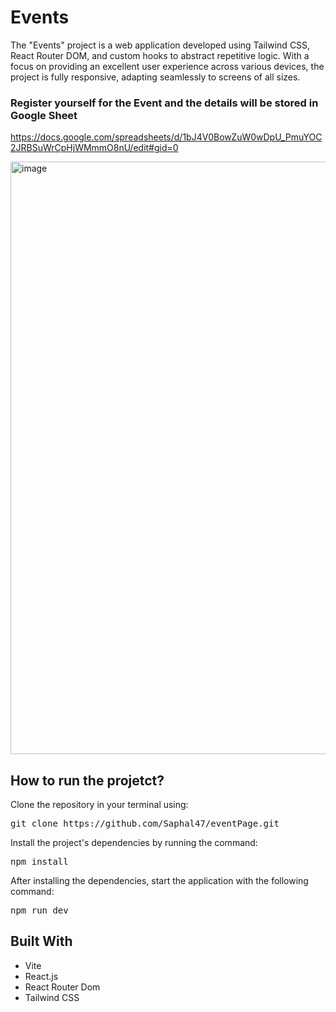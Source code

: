 # Events

The "Events" project is a web application developed using Tailwind CSS, React Router DOM, and custom hooks to abstract repetitive logic. With a focus on providing an excellent user experience across various devices, the project is fully responsive, adapting seamlessly to screens of all sizes.

### Register yourself for the Event and the details will be stored in Google Sheet
https://docs.google.com/spreadsheets/d/1bJ4V0BowZuW0wDpU_PmuYOC2JRBSuWrCpHjWMmmO8nU/edit#gid=0

<img width="948" alt="image" src="https://github.com/Saphal47/eventPage/assets/81916015/047f4262-203f-4b11-ab68-a7adc4837927">



## How to run the projetct?

Clone the repository in your terminal using:
<pre>git clone https://github.com/Saphal47/eventPage.git</pre>

Install the project's dependencies by running the command:

<pre>npm install</pre>

After installing the dependencies, start the application with the following command:

<pre>npm run dev</pre>



## Built With

- Vite
- React.js
- React Router Dom
- Tailwind CSS
